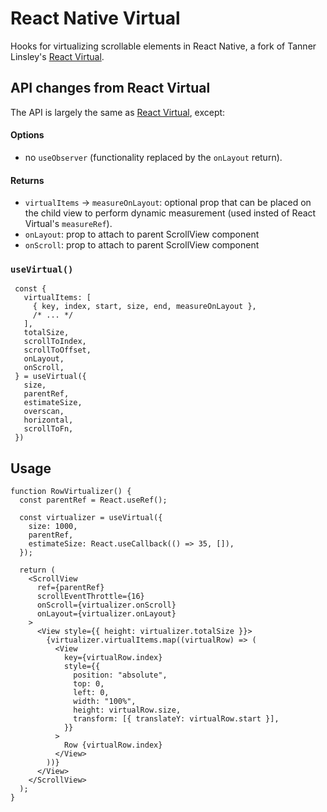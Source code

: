 # React Native Virtual

Hooks for virtualizing scrollable elements in React Native, a fork of
Tanner Linsley's
[React Virtual](https://github.com/tannerlinsley/react-virtual).

## API changes from React Virtual

The API is largely the same as [React Virtual](https://react-virtual.tanstack.com/docs/api),
except:

#### Options

- no `useObserver` (functionality replaced by the `onLayout` return).

#### Returns

- `virtualItems` → `measureOnLayout`: optional prop that can be placed
  on the child view to perform dynamic measurement (used insted
  of React Virtual's `measureRef`).
- `onLayout`: prop to attach to parent ScrollView component
- `onScroll`: prop to attach to parent ScrollView component

### `useVirtual()`

```
 const {
   virtualItems: [
     { key, index, start, size, end, measureOnLayout },
     /* ... */
   ],
   totalSize,
   scrollToIndex,
   scrollToOffset,
   onLayout,
   onScroll,
 } = useVirtual({
   size,
   parentRef,
   estimateSize,
   overscan,
   horizontal,
   scrollToFn,
 })
```

## Usage

```
function RowVirtualizer() {
  const parentRef = React.useRef();

  const virtualizer = useVirtual({
    size: 1000,
    parentRef,
    estimateSize: React.useCallback(() => 35, []),
  });

  return (
    <ScrollView
      ref={parentRef}
      scrollEventThrottle={16}
      onScroll={virtualizer.onScroll}
      onLayout={virtualizer.onLayout}
    >
      <View style={{ height: virtualizer.totalSize }}>
        {virtualizer.virtualItems.map((virtualRow) => (
          <View
            key={virtualRow.index}
            style={{
              position: "absolute",
              top: 0,
              left: 0,
              width: "100%",
              height: virtualRow.size,
              transform: [{ translateY: virtualRow.start }],
            }}
          >
            Row {virtualRow.index}
          </View>
        ))}
      </View>
    </ScrollView>
  );
}

```
